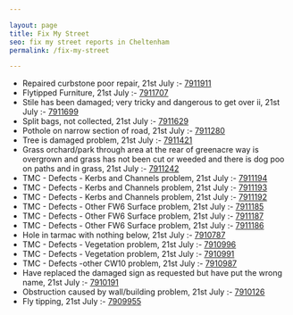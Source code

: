 ```yaml
---

layout: page
title: Fix My Street
seo: fix my street reports in Cheltenham
permalink: /fix-my-street

---
```


<!-- fix_marker starts -->

- Repaired curbstone poor repair, 21st July :- [7911911](https://www.fixmystreet.com/report/7911911)
- Flytipped Furniture, 21st July :- [7911707](https://www.fixmystreet.com/report/7911707)
- Stile has been damaged; very tricky and dangerous to get over ii, 21st July :- [7911699](https://www.fixmystreet.com/report/7911699)
- Split bags, not collected, 21st July :- [7911629](https://www.fixmystreet.com/report/7911629)
- Pothole on narrow section of road, 21st July :- [7911280](https://www.fixmystreet.com/report/7911280)
- Tree is damaged problem, 21st July :- [7911421](https://www.fixmystreet.com/report/7911421)
- Grass orchard/park through area at the rear of greenacre way is overgrown and grass has not been cut or weeded and there is dog poo on paths and in grass, 21st July :- [7911242](https://www.fixmystreet.com/report/7911242)
- TMC - Defects - Kerbs and Channels problem, 21st July :- [7911194](https://www.fixmystreet.com/report/7911194)
- TMC - Defects - Kerbs and Channels problem, 21st July :- [7911193](https://www.fixmystreet.com/report/7911193)
- TMC - Defects - Kerbs and Channels problem, 21st July :- [7911192](https://www.fixmystreet.com/report/7911192)
- TMC - Defects - Other FW6  Surface problem, 21st July :- [7911185](https://www.fixmystreet.com/report/7911185)
- TMC - Defects - Other FW6  Surface problem, 21st July :- [7911187](https://www.fixmystreet.com/report/7911187)
- TMC - Defects - Other FW6  Surface problem, 21st July :- [7911186](https://www.fixmystreet.com/report/7911186)
- Hole in tarmac with nothing below, 21st July :- [7910787](https://www.fixmystreet.com/report/7910787)
- TMC - Defects - Vegetation problem, 21st July :- [7910996](https://www.fixmystreet.com/report/7910996)
- TMC - Defects - Vegetation problem, 21st July :- [7910991](https://www.fixmystreet.com/report/7910991)
- TMC - Defects -other CW10 problem, 21st July :- [7910987](https://www.fixmystreet.com/report/7910987)
- Have replaced the damaged sign as requested but have put the wrong name, 21st July :- [7910191](https://www.fixmystreet.com/report/7910191)
- Obstruction caused by wall/building problem, 21st July :- [7910126](https://www.fixmystreet.com/report/7910126)
- Fly tipping, 21st July :- [7909955](https://www.fixmystreet.com/report/7909955)

<!-- fix_marker ends -->